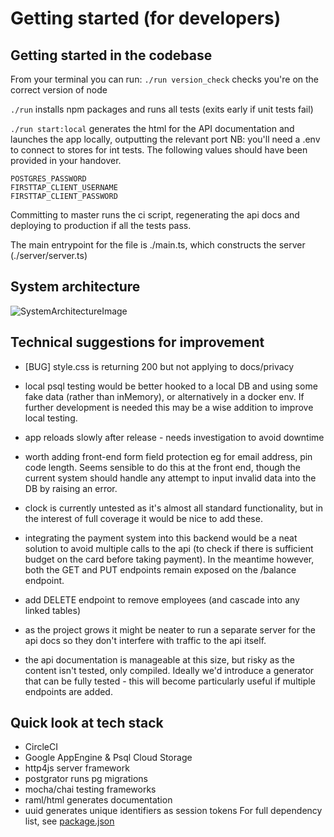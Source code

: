 # Getting started (for developers)

## Getting started in the codebase
From your terminal you can run: 
`./run version_check` checks you're on the correct version of node

`./run` installs npm packages and runs all tests (exits early if unit tests fail) 

`./run start:local` generates the html for the API documentation and launches the app locally, outputting the relevant port
NB: you'll need a .env to connect to stores for int tests. The following values should have been provided in your handover.
```
POSTGRES_PASSWORD
FIRSTTAP_CLIENT_USERNAME
FIRSTTAP_CLIENT_PASSWORD
```

Committing to master runs the ci script, regenerating the api docs and deploying to production if all the tests pass. 

The main entrypoint for the file is ./main.ts, which constructs the server (./server/server.ts)


## System architecture

![SystemArchitectureImage](https://github.com/makersacademy/isabel-cooper-sp/blob/master/projectDocumentation/images/systemArchitecture.JPG)

## Technical suggestions for improvement
- [BUG] style.css is returning 200 but not applying to docs/privacy

- local psql testing would be better hooked to a local DB and using some fake data (rather than inMemory), or alternatively in a docker env. If further development is needed this may be a wise addition to improve local testing. 

- app reloads slowly after release - needs investigation to avoid downtime

- worth adding front-end form field protection eg for email address, pin code length. Seems sensible to do this at the front end, though the current system should handle any attempt to input invalid data into the DB by raising an error. 

- clock is currently untested as it's almost all standard functionality, but in the interest of full coverage it would be nice to add these. 

- integrating the payment system into this backend would be a neat solution to avoid multiple calls to the api (to check if there is sufficient budget on the card before taking payment). In the meantime however, both the GET and PUT endpoints remain exposed on the /balance endpoint. 

- add DELETE endpoint to remove employees (and cascade into any linked tables)

- as the project grows it might be neater to run a separate server for the api docs so they don't interfere with traffic to the api itself.

- the api documentation is manageable at this size, but risky as the content isn't tested, only compiled. Ideally we'd introduce a generator that can be fully tested - this will become particularly useful if multiple endpoints are added. 

## Quick look at tech stack 
- CircleCI 
- Google AppEngine & Psql Cloud Storage
- http4js server framework
- postgrator runs pg migrations
- mocha/chai testing frameworks
- raml/html generates documentation
- uuid generates unique identifiers as session tokens
For full dependency list, see [package.json](https://github.com/makersacademy/isabel-cooper-sp/blob/master/package.json)
